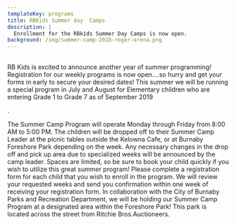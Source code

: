 ```yaml
---
templateKey: programs
title: RBKids Summer day  Camps
description: |
  Enrollment for the RBkids Summer Day Camps is now open.
background: /img/summer-camp-2018-roger-arena.png
---
```

## 

RB Kids is excited to announce another year of summer programming!
 Registration for our weekly programs is now open….so hurry and get your
 forms in early to secure your desired dates!
This summer we will be running a special program in July and August for
Elementary children who are entering Grade 1 to Grade 7 as of September 2019

.





 The Summer Camp Program will operate Monday through Friday from 8:00 AM to 5:00 PM. The children will be dropped off to their Summer Camp Leader at the picnic tables outside the Kelowna Cafe, or at Burnaby Foreshore Park depending on the week. Any necessary changes in the drop off and pick up area due to specialized weeks will be announced by the camp leader. Spaces are limited, so be sure to book your child quickly if you wish to utilize this great summer program! Please complete a registration form for each child that you wish to enroll in the program. We will review your requested weeks and send you confirmation within one week of receiving your registration form. In collaboration with the City of Burnaby Parks and Recreation Department, we will be holding our Summer Camp Program at a designated area within the Foreshore Park! This park is located across the street from Ritchie Bros.Auctioneers.
